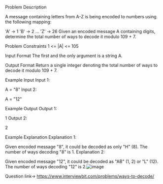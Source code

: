 Problem Description
 
 

A message containing letters from A-Z is being encoded to numbers using the following mapping:

 'A' -> 1
 'B' -> 2
 ...
 'Z' -> 26
Given an encoded message A containing digits, determine the total number of ways to decode it modulo 109 + 7.



Problem Constraints
1 <= |A| <= 105



Input Format
The first and the only argument is a string A.



Output Format
Return a single integer denoting the total number of ways to decode it modulo 109 + 7.



Example Input
Input 1:

 A = "8"
Input 2:

 A = "12"


Example Output
Output 1:

 1
Output 2:

 2


Example Explanation
Explanation 1:

 Given encoded message "8", it could be decoded as only "H" (8).
 The number of ways decoding "8" is 1.
Explanation 2:

 Given encoded message "12", it could be decoded as "AB" (1, 2) or "L" (12).
 The number of ways decoding "12" is 2.![image](https://github.com/Chaitanya-gandhi-41/DSA-/assets/115097449/425602ac-8ff3-4e77-a4c6-33afdeae02b1)

Question link-> https://www.interviewbit.com/problems/ways-to-decode/
